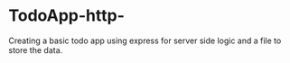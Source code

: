 # TodoApp-http-
Creating a basic todo app using express for server side logic and a file to store the data.
